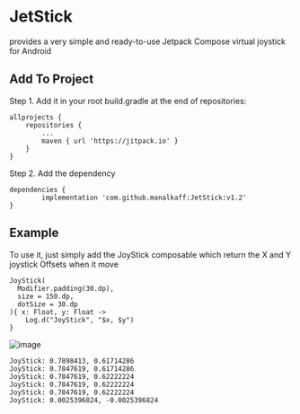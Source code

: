 # JetStick

provides a very simple and ready-to-use Jetpack Compose virtual joystick for Android


## Add To Project
Step 1. Add it in your root build.gradle at the end of repositories:

	allprojects {
		repositories {
			...
			maven { url 'https://jitpack.io' }
		}
	}
  
Step 2. Add the dependency

	dependencies {
	        implementation 'com.github.manalkaff:JetStick:v1.2'
	}
  
  
## Example
To use it, just simply add the JoyStick composable which return the X and Y joystick Offsets when it move
  ```
  JoyStick(
	Modifier.padding(30.dp),
	size = 150.dp,
	dotSize = 30.dp
  ){ x: Float, y: Float ->
      Log.d("JoyStick", "$x, $y")
  }
  ```
  
  ![image](https://user-images.githubusercontent.com/29891473/177016060-ce4b7784-cff1-42c2-bac8-0df2229f385f.png)

```
JoyStick: 0.7898413, 0.61714286
JoyStick: 0.7847619, 0.61714286
JoyStick: 0.7847619, 0.62222224
JoyStick: 0.7847619, 0.62222224
JoyStick: 0.7847619, 0.62222224
JoyStick: 0.0025396824, -0.0025396824
````
